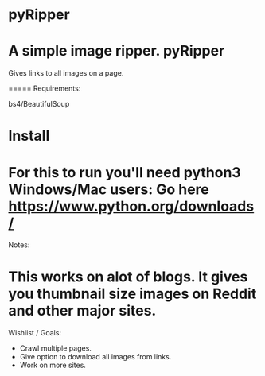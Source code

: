 # pyRipper
A simple image ripper. 
pyRipper
=====
Gives links to all images on a page.

=====
Requirements: 

bs4/BeautifulSoup

Install
=====
For this to run you'll need python3
Windows/Mac users:
Go here
https://www.python.org/downloads/
=====
Notes:

This works on alot of blogs.
It gives you thumbnail size images on Reddit and other major sites.
=====
Wishlist / Goals:

- Crawl multiple pages.
- Give option to download all images from links.
- Work on more sites.
